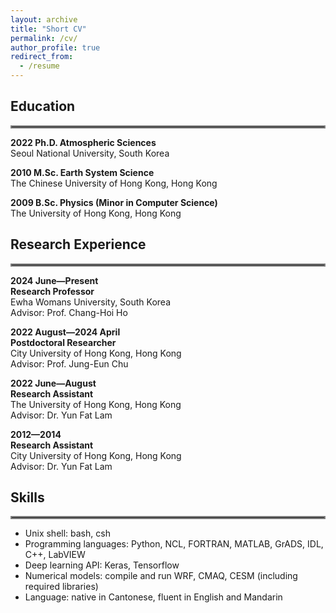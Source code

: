 ```yaml
---
layout: archive
title: "Short CV"
permalink: /cv/
author_profile: true
redirect_from:
  - /resume
---
```


## Education

<hr style="border:2px solid gray">

**2022 Ph.D. Atmospheric Sciences**
<br>Seoul National University, South Korea

**2010 M.Sc. Earth System Science**
<br>The Chinese University of Hong Kong, Hong Kong

**2009 B.Sc. Physics (Minor in Computer Science)**
<br>The University of Hong Kong, Hong Kong

## Research Experience

<hr style="border:2px solid gray">

**2024 June—Present**
<br>**Research Professor**
<br>Ewha Womans University, South Korea
<br>Advisor: Prof. Chang-Hoi Ho

**2022 August—2024 April**
<br>**Postdoctoral Researcher**
<br>City University of Hong Kong, Hong Kong
<br>Advisor: Prof. Jung-Eun Chu

**2022 June—August**
<br>**Research Assistant**
<br>The University of Hong Kong, Hong Kong
<br>Advisor: Dr. Yun Fat Lam

**2012—2014**
<br>**Research Assistant**
<br>City University of Hong Kong, Hong Kong
<br>Advisor: Dr. Yun Fat Lam


## Skills

<hr style="border:2px solid gray">

- Unix shell: bash, csh
- Programming languages: Python, NCL, FORTRAN, MATLAB, GrADS, IDL, C++, LabVIEW
- Deep learning API: Keras, Tensorflow
- Numerical models: compile and run WRF, CMAQ, CESM (including required libraries)
- Language: native in Cantonese, fluent in English and Mandarin
